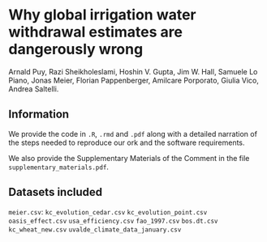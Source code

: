 
# Why global irrigation water withdrawal estimates are dangerously wrong 

Arnald Puy, Razi Sheikholeslami, Hoshin V. Gupta, Jim W. Hall, Samuele Lo Piano, Jonas Meier, Florian Pappenberger, Amilcare Porporato, Giulia Vico, Andrea Saltelli.

## Information
We provide the code in `.R`, `.rmd` and `.pdf` along with a detailed narration of the steps needed to reproduce our ork and the software requirements.

We also provide the Supplementary Materials of the Comment in the file `supplementary_materials.pdf`.

## Datasets included

`meier.csv`: 
`kc_evolution_cedar.csv`
`kc_evolution_point.csv`
`oasis_effect.csv`
`usa_efficiency.csv`
`fao_1997.csv`
`bos.dt.csv`
`kc_wheat_new.csv`
`uvalde_climate_data_january.csv`
